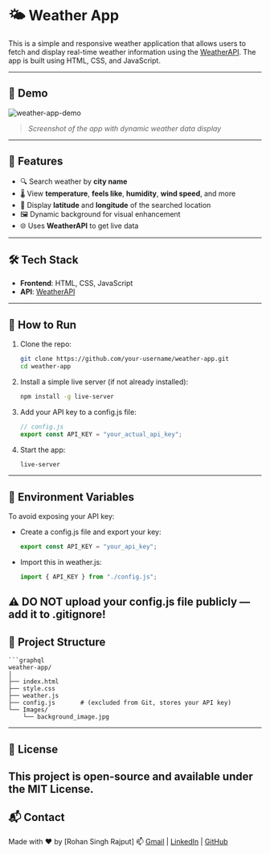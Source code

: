 # 🌤️ Weather App

This is a simple and responsive weather application that allows users to fetch and display real-time weather information using the [WeatherAPI](https://www.weatherapi.com/). The app is built using HTML, CSS, and JavaScript.

---

## 📸 Demo

![weather-app-demo](Images/background_image.jpg)  
> *Screenshot of the app with dynamic weather data display*

---

## 🚀 Features

- 🔍 Search weather by **city name**
- 🌡️ View **temperature**, **feels like**, **humidity**, **wind speed**, and more
- 📍 Display **latitude** and **longitude** of the searched location
- 🖼️ Dynamic background for visual enhancement
- 🌐 Uses **WeatherAPI** to get live data

---

## 🛠️ Tech Stack

- **Frontend**: HTML, CSS, JavaScript
- **API**: [WeatherAPI](https://www.weatherapi.com/)

---

## 🧪 How to Run

1. Clone the repo:
   ```bash
   git clone https://github.com/your-username/weather-app.git
   cd weather-app

2. Install a simple live server (if not     already installed):
    ```bash
    npm install -g live-server

3. Add your API key to a config.js file:
    ```js
    // config.js
    export const API_KEY = "your_actual_api_key";

4. Start the app:
    ```bash
    live-server
---

## 🔐 Environment Variables

To avoid exposing your API key:

- Create a config.js file and export your key:
    ```js
    export const API_KEY = "your_api_key";

- Import this in weather.js:
    ```js
    import { API_KEY } from "./config.js";

⚠️ DO NOT upload your config.js file publicly — add it to .gitignore!
---

## 📁 Project Structure

    ```graphql
    weather-app/
    │
    ├── index.html
    ├── style.css
    ├── weather.js
    ├── config.js       # (excluded from Git, stores your API key)
    └── Images/
        └── background_image.jpg
---

## 📌 License
This project is open-source and available under the MIT License.
---

## 📬 Contact
Made with ❤️ by [Rohan Singh Rajput]
📫 [Gmail](rohan7999singh@gmail.com) | [LinkedIn](https://www.linkedin.com/in/rohan-singh-rajput-9ba442266/) | [GitHub](https://github.com/RohanRajput0048)